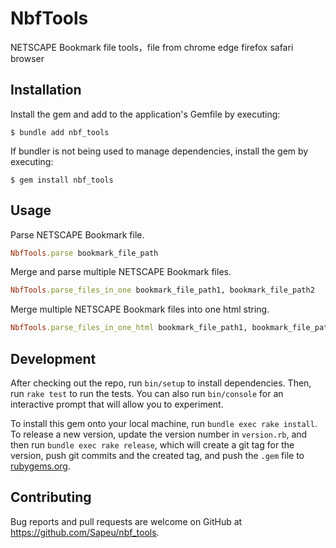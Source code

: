# NbfTools

NETSCAPE Bookmark file tools，file from chrome edge firefox safari browser

## Installation

Install the gem and add to the application's Gemfile by executing:

    $ bundle add nbf_tools

If bundler is not being used to manage dependencies, install the gem by executing:

    $ gem install nbf_tools

## Usage

Parse NETSCAPE Bookmark file.

```ruby
NbfTools.parse bookmark_file_path
```

Merge and parse multiple NETSCAPE Bookmark files.

```ruby
NbfTools.parse_files_in_one bookmark_file_path1, bookmark_file_path2
```

Merge multiple NETSCAPE Bookmark files into one html string.

```ruby
NbfTools.parse_files_in_one_html bookmark_file_path1, bookmark_file_path2
```

## Development

After checking out the repo, run `bin/setup` to install dependencies. Then, run `rake test` to run the tests. You can also run `bin/console` for an interactive prompt that will allow you to experiment.

To install this gem onto your local machine, run `bundle exec rake install`. To release a new version, update the version number in `version.rb`, and then run `bundle exec rake release`, which will create a git tag for the version, push git commits and the created tag, and push the `.gem` file to [rubygems.org](https://rubygems.org).

## Contributing

Bug reports and pull requests are welcome on GitHub at https://github.com/Sapeu/nbf_tools.
